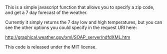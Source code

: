 This is a simple javascript function that allows you to specify a zip code, and get a 7 day forecast of the weather.

Currently it simply returns the 7 day low and high temperatures, but you can see the other options you could specify in the request URI here:

http://graphical.weather.gov/xml/SOAP_server/ndfdXML.htm

This code is released under the MIT license.